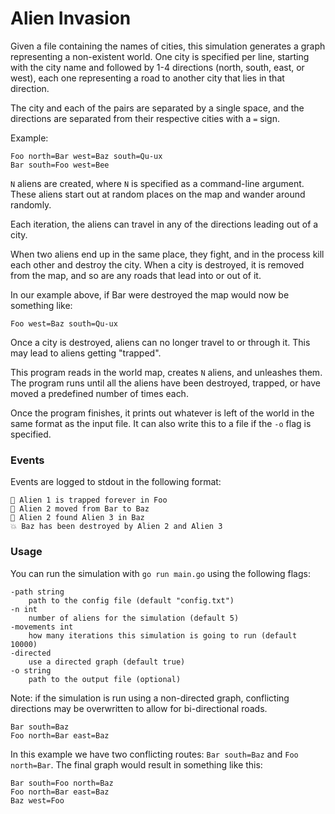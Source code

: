# Alien Invasion

Given a file containing the names of cities, this simulation generates a graph representing a non-existent world. One city is specified per line, starting with the city name and followed by 1-4 directions (north, south, east, or west), each one representing a road to another city that lies in that direction.

The city and each of the pairs are separated by a single space, and the directions are separated from their respective cities with a `=` sign.

Example:

```
Foo north=Bar west=Baz south=Qu-ux
Bar south=Foo west=Bee
```

`N` aliens are created, where `N` is specified as a command-line argument. These aliens start out at random places on the map and wander around randomly.

Each iteration, the aliens can travel in any of the directions leading out of a city.

When two aliens end up in the same place, they fight, and in the process kill each other and destroy the city. When a city is destroyed, it is removed from the map, and so are any roads that lead into or out of it.

In our example above, if Bar were destroyed the map would now be something like:

```
Foo west=Baz south=Qu-ux
```

Once a city is destroyed, aliens can no longer travel to or through it. This may lead to aliens getting "trapped".

This program reads in the world map, creates `N` aliens, and unleashes them. The program runs until all the aliens have been destroyed, trapped, or have moved a predefined number of times each.

Once the program finishes, it prints out whatever is left of the world in the same format as the input file. It can also write this to a file if the `-o` flag is specified.

### Events

Events are logged to stdout in the following format:

```
🚷 Alien 1 is trapped forever in Foo
👾 Alien 2 moved from Bar to Baz
👀 Alien 2 found Alien 3 in Baz
💥 Baz has been destroyed by Alien 2 and Alien 3
```

### Usage

You can run the simulation with `go run main.go` using the following flags:

```
-path string
    path to the config file (default "config.txt")
-n int
    number of aliens for the simulation (default 5)
-movements int
    how many iterations this simulation is going to run (default 10000)
-directed
    use a directed graph (default true)
-o string
    path to the output file (optional)
```

Note: if the simulation is run using a non-directed graph, conflicting directions may be overwritten to allow for bi-directional roads.

```
Bar south=Baz
Foo north=Bar east=Baz
```

In this example we have two conflicting routes: `Bar south=Baz` and `Foo north=Bar`. The final graph would result in something like this:

```
Bar south=Foo north=Baz
Foo north=Bar east=Baz
Baz west=Foo
```
